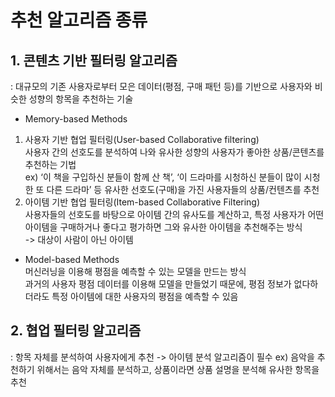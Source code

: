 # 추천 알고리즘 종류
## 1. 콘텐츠 기반 필터링 알고리즘  
: 대규모의 기존 사용자로부터 모은 데이터(평점, 구매 패턴 등)를 기반으로 사용자와 비슷한 성향의 항목을 추천하는 기술  

- Memory-based Methods  
1) 사용자 기반 협업 필터링(User-based Collaborative filtering)  
  사용자 간의 선호도를 분석하여 나와 유사한 성향의 사용자가 좋아한 상품/콘텐츠를 추천하는 기법  
  ex) ‘이 책을 구입하신 분들이 함께 산 책’, ‘이 드라마를 시청하신 분들이 많이 시청한 또 다른 드라마’ 등 유사한 선호도(구매)을 가진 사용자들의 상품/컨텐츠를 추천  
2) 아이템 기반 협업 필터링(Item-based Collaborative Filtering)  
  사용자들의 선호도를 바탕으로 아이템 간의 유사도를 계산하고, 특정 사용자가 어떤 아이템을 구매하거나 좋다고 평가하면 그와 유사한 아이템을 추천해주는 방식  
  -> 대상이 사람이 아닌 아이템  
    
    
- Model-based Methods  
  머신러닝을 이용해 평점을 예측할 수 있는 모델을 만드는 방식  
  과거의 사용자 평점 데이터를 이용해 모델을 만들었기 때문에, 평점 정보가 없다하더라도 특정 아이템에 대한 사용자의 평점을 예측할 수 있음  

## 2. 협업 필터링 알고리즘  
: 항목 자체를 분석하여 사용자에게 추천 -> 아이템 분석 알고리즘이 필수
ex) 음악을 추천하기 위해서는 음악 자체를 분석하고, 상품이라면 상품 설명을 분석해 유사한 항목을 추천
